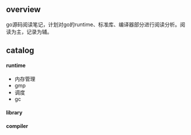 ## overview

go源码阅读笔记，计划对go的runtime、标准库、编译器部分进行阅读分析。阅读为主，记录为辅。

## catalog

#### runtime

- 内存管理
- gmp
- 调度
- gc

#### library

#### compiler

